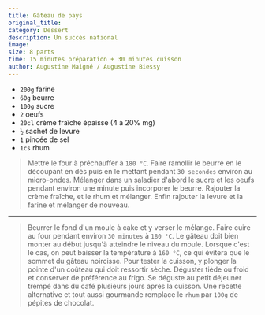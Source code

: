 ```yaml
---
title: Gâteau de pays
original_title: 
category: Dessert
description: Un succès national
image:
size: 8 parts
time: 15 minutes préparation + 30 minutes cuisson
author: Augustine Maigné / Augustine Biessy
---
```


* `200g` farine
* `60g` beurre
* `100g` sucre
* `2` oeufs
* `20cl` crème fraîche épaisse (4 à 20% mg)
* `½` sachet de levure
* `1` pincée de sel
* `1cs` rhum

> Mettre le four à préchauffer à `180 °C`. Faire ramollir le beurre en le découpant en dés puis en le mettant pendant `30 secondes` environ au micro-ondes. Mélanger dans un saladier d'abord le sucre et les oeufs pendant environ une minute puis incorporer le beurre. Rajouter la crème fraîche, et le rhum et mélanger. Enfin rajouter la levure et la farine et mélanger de nouveau.

---

> Beurrer le fond d'un moule à cake et y verser le mélange. Faire cuire au four pendant environ `30 minutes` à `180 °C`. Le gâteau doit bien monter au début jusqu'à atteindre le niveau du moule. Lorsque c'est le cas, on peut baisser la température à `160 °C`, ce qui évitera que le sommet du gâteau noircisse. Pour tester la cuisson, y plonger la pointe d'un coûteau qui doit ressortir sèche. Déguster tiède ou froid et conserver de préférence au frigo. Se déguste au petit déjeuner trempé dans du café plusieurs jours après la cuisson. Une recette alternative et tout aussi gourmande remplace le `rhum` par `100g` de pépites de chocolat.